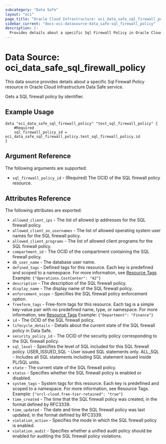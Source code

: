 ```yaml
---
subcategory: "Data Safe"
layout: "oci"
page_title: "Oracle Cloud Infrastructure: oci_data_safe_sql_firewall_policy"
sidebar_current: "docs-oci-datasource-data_safe-sql_firewall_policy"
description: |-
  Provides details about a specific Sql Firewall Policy in Oracle Cloud Infrastructure Data Safe service
---
```


# Data Source: oci_data_safe_sql_firewall_policy
This data source provides details about a specific Sql Firewall Policy resource in Oracle Cloud Infrastructure Data Safe service.

Gets a SQL firewall policy by identifier.

## Example Usage

```hcl
data "oci_data_safe_sql_firewall_policy" "test_sql_firewall_policy" {
	#Required
	sql_firewall_policy_id = oci_data_safe_sql_firewall_policy.test_sql_firewall_policy.id
}
```

## Argument Reference

The following arguments are supported:

* `sql_firewall_policy_id` - (Required) The OCID of the SQL firewall policy resource.


## Attributes Reference

The following attributes are exported:

* `allowed_client_ips` - The list of allowed ip addresses for the SQL firewall policy.
* `allowed_client_os_usernames` - The list of allowed operating system user names for the SQL firewall policy.
* `allowed_client_programs` - The list of allowed client programs for the SQL firewall policy.
* `compartment_id` - The OCID of the compartment containing the SQL firewall policy.
* `db_user_name` - The database user name.
* `defined_tags` - Defined tags for this resource. Each key is predefined and scoped to a namespace. For more information, see [Resource Tags](https://docs.cloud.oracle.com/iaas/Content/General/Concepts/resourcetags.htm)  Example: `{"Operations.CostCenter": "42"}` 
* `description` - The description of the SQL firewall policy.
* `display_name` - The display name of the SQL firewall policy.
* `enforcement_scope` - Specifies the SQL firewall policy enforcement option.
* `freeform_tags` - Free-form tags for this resource. Each tag is a simple key-value pair with no predefined name, type, or namespace. For more information, see [Resource Tags](https://docs.cloud.oracle.com/iaas/Content/General/Concepts/resourcetags.htm)  Example: `{"Department": "Finance"}` 
* `id` - The OCID of the SQL firewall policy.
* `lifecycle_details` - Details about the current state of the SQL firewall policy in Data Safe.
* `security_policy_id` - The OCID of the security policy corresponding to the SQL firewall policy.
* `sql_level` - Specifies the level of SQL included for this SQL firewall policy. USER_ISSUED_SQL - User issued SQL statements only. ALL_SQL - Includes all SQL statements including SQL statement issued inside PL/SQL units. 
* `state` - The current state of the SQL firewall policy.
* `status` - Specifies whether the SQL firewall policy is enabled or disabled.
* `system_tags` - System tags for this resource. Each key is predefined and scoped to a namespace. For more information, see Resource Tags. Example: `{"orcl-cloud.free-tier-retained": "true"}` 
* `time_created` - The time that the SQL firewall policy was created, in the format defined by RFC3339.
* `time_updated` - The date and time the SQL firewall policy was last updated, in the format defined by RFC3339.
* `violation_action` - Specifies the mode in which the SQL firewall policy is enabled.
* `violation_audit` - Specifies whether a unified audit policy should be enabled for auditing the SQL firewall policy violations.

